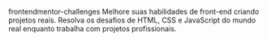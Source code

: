frontendmentor-challenges
Melhore suas habilidades de front-end criando projetos reais. Resolva os desafios de HTML, CSS e JavaScript do mundo real enquanto trabalha com projetos profissionais.
